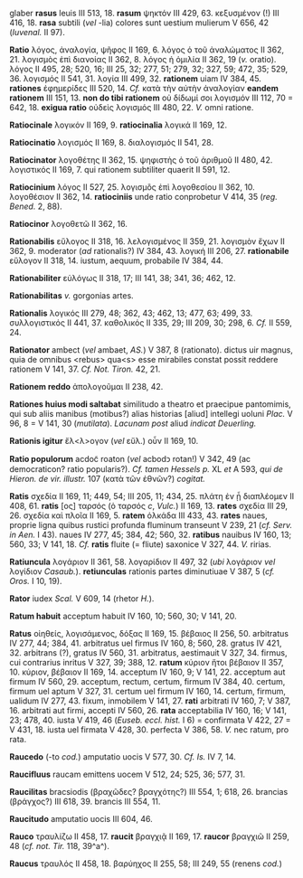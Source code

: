 glaber **rasus** leuis III 513, 18. **rasum** ψηκτόν III 429, 63.
κεξυσμένον (!) III 416, 18. **rasa** subtili (*vel* -lia) colores sunt
uestium mulierum V 656, 42 (*Iuvenal.* II 97).

**Ratio** λόγος, ἀναλογία, ψῆφος II 169, 6. λόγος ὁ τοῦ ἀναλώματος II
362, 21. λογισμὸς ἐπὶ διανοίας II 362, 8. λόγος ἡ ὁμιλία II 362, 19
(*v.* oratio). λόγος II 495, 28; 520, 16; III 25, 32; 277, 51; 279, 32;
327, 59; 472, 35; 529, 36. λογισμός II 541, 31. λογία III 499, 32.
**rationem** uiam IV 384, 45. **rationes** ἐφημερίδες III 520, 14. *Cf.*
κατὰ τὴν αὐτὴν ἀναλογίαν **eandem rationem** III 151, 13. **non do tibi
rationem** οὐ δίδωμί σοι λογισμόν III 112, 70 = 642, 18. **exigua
ratio** οὐδεὶς λογισμός III 480, 22. *V.* omni ratione.

**Ratiocinale** λογικόν II 169, 9. **ratiocinalia** λογικά II 169, 12.

**Ratiocinatio** λογισμός II 169, 8. διαλογισμός II 541, 28.

**Ratiocinator** λογοθέτης II 362, 15. ψηφιστὴς ὁ τοῦ ἀριθμοῦ II 480,
42. λογιστικός II 169, 7. qui rationem subtiliter quaerit II 591, 12.

**Ratiocinium** λόγος II 527, 25. λογι­σμὂς ἐπὶ λογοθεσίου II 362, 10.
λογοθέσιον II 362, 14. **ratiociniis** unde ratio conprobetur V 414, 35
(*reg. Bened.* 2, 88).

**Ratiocinor** λογοθετῶ II 362, 16.

**Rationabilis** εὔλογος II 318, 16. λελογισμένος II 359, 21. λογισμὸν
ἔχων II 362, 9. moderator (*ad* rationalis?) IV 384, 43. λογική III 206,
27. **rationabile** εὔλογον II 318, 14. iustum, aequum, probabile IV
384, 44.

**Rationabiliter** εὐλόγως II 318, 17; III 141, 38; 341, 36; 462, 12.

**Rationabilitas** *v.* gorgonias artes.

**Rationalis** λογικός III 279, 48; 362, 43; 462, 13; 477, 63; 499, 33.
συλλογιστικός II 441, 37. καθολικός II 335, 29; III 209, 30; 298, 6.
*Cf.* II 559, 24.

**Rationator** ambect (*vel* ambaet, *AS.*) V 387, 8 (rationato). dictus
uir magnus, quia de omnibus \<rebus\> qua\<s\> esse mirabiles constat
possit reddere rationem V 141, 37. *Cf. Not. Tiron.* 42, 21.

**Rationem reddo** ἀπολογοῦμαι II 238, 42.

**Rationes huius modi saltabat** similitudo a theatro et praecipue
pantomimis, qui sub aliis manibus (motibus?) alias historias [aliud]
intellegi uoluni *Plac.* V 96, 8 = V 141, 30 (*mutilata*). *Lacunam
post* aliud *indicat Deuerling.*

**Rationis igitur** ἔλ\<λ\>ογον (*vel* εὔλ.) οὖν II 169, 10.

**Ratio populorum** acdoc̃ roaton (*vel* acbodᴐ rotan!) V 342, 49 (ac
democraticon? ratio popularis?). *Cf. tamen Hessels p.* XL *et* A 593,
*qui de Hieron. de vir. illustr.* 107 (κατὰ τῶν ἐθνῶν?) *cogitat.*

**Ratis** σχεδία II 169, 11; 449, 54; III 205, 11; 434, 25. πλάτη ἐν ᾗ
διαπλέομεν II 408, 61. **ratis** [ος] ταρσός (ὁ ταρσός *c*, *Vulc.*)
II 169, 13. **rates** σχεδία III 29, 26. σχεδία καὶ πλοῖα II 169, 5.
**ratem** ὁλκάδα III 433, 43. **rates** naues, proprie ligna quibus
rustici profunda fluminum transeunt V 239, 21 (*cf. Serv. in Aen.* I
43). naues IV 277, 45; 384, 42; 560, 32. **ratibus** nauibus IV 160, 13;
560, 33; V 141, 18. *Cf.* **ratis** fluite (= fliute) saxonice V 327,
44. *V.* ririas.

**Ratiuncula** λογάριον II 361, 58. λογαρίδιον II 497, 32 (*ubi*
λογάριον *vel* λογίδιον *Casaub.*). **retiunculas** rationis partes
diminutiuae V 387, 5 (*cf. Oros.* I 10, 19).

**Rator** iudex *Scal.* V 609, 14 (rhetor *H.*).

**Ratum habuit** acceptum habuit IV 160, 10; 560, 30; V 141, 20.

**Ratus** οἰηθείς, λογισάμενος, δόξας II 169, 15. βέβαιος II 256, 50.
arbitratus IV 277, 44; 384, 41. arbitratus uel firmus IV 160, 8; 560,
28. gratus IV 421, 32. arbitrans (?), gratus IV 560, 31. arbitratus,
aestimauit V 327, 34. firmus, cui contrarius inritus V 327, 39; 388, 12.
**ratum** κύριον ἤτοι βέβαιον II 357, 10. κύριον, βέβαιον II 169, 14.
acceptum IV 160, 9; V 141, 22. acceptum aut firmum IV 560, 29. acceptum,
rectum, certum, firmum IV 384, 40. certum, firmum uel aptum V 327, 31.
certum uel firmum IV 160, 14. certum, firmum, ualidum IV 277, 43. fixum,
inmobilem V 141, 27. **rati** arbitrati IV 160, 7; V 387, 16. arbitrati
aut firmi, accepti IV 560, 26. **rata** acceptabilia IV 160, 16; V 141,
23; 478, 40. iusta V 419, 46 (*Euseb. eccl. hist.* I 6) = confirmata V
422, 27 = V 431, 18. iusta uel firmata V 428, 30. perfecta V 386, 58.
*V.* nec ratum, pro rata.

**Raucedo** (-to *cod.*) amputatio uocis V 577, 30. *Cf. Is.* IV 7, 14.

**Raucifluus** raucam emittens uocem V 512, 24; 525, 36; 577, 31.

**Raucilitas** bracsiodis (βραχῶδες? βραγχότης?) III 554, 1; 618, 26.
brancias (βράγχος?) III 618, 39. brancis III 554, 11.

**Raucitudo** amputatio uocis III 604, 46.

**Rauco** τραυλίζω II 458, 17. **raucit** βραγχιᾷ II 169, 17. **raucor**
βραγχιῶ II 259, 48 (*cf. not. Tir.* 118, 39^a^).

**Raucus** τραυλός II 458, 18. βαρύηχος II 255, 58; III 249, 55 (renens
*cod.*)
